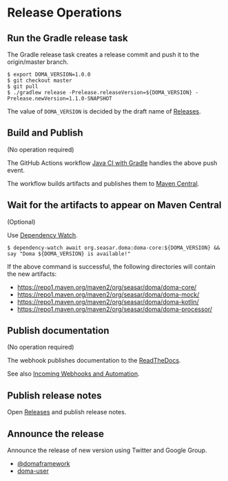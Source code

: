 # Release Operations

## Run the Gradle release task

The Gradle release task creates a release commit and push it to the origin/master branch.

```
$ export DOMA_VERSION=1.0.0
$ git checkout master
$ git pull
$ ./gradlew release -Prelease.releaseVersion=${DOMA_VERSION} -Prelease.newVersion=1.1.0-SNAPSHOT
```

The value of `DOMA_VERSION` is decided by the draft name of
[Releases](https://github.com/domaframework/doma/releases).

## Build and Publish

(No operation required)

The GitHub Actions workflow [Java CI with Gradle](.github/workflows/ci.yml) handles the above push event.

The workflow builds artifacts and publishes them to [Maven Central](https://repo1.maven.org/).

## Wait for the artifacts to appear on Maven Central

(Optional)

Use [Dependency Watch](https://github.com/JakeWharton/dependency-watch).

```
$ dependency-watch await org.seasar.doma:doma-core:${DOMA_VERSION} && say "Doma ${DOMA_VERSION} is available!"
```

If the above command is successful, the following directories will contain the new artifacts:

- https://repo1.maven.org/maven2/org/seasar/doma/doma-core/
- https://repo1.maven.org/maven2/org/seasar/doma/doma-mock/
- https://repo1.maven.org/maven2/org/seasar/doma/doma-kotlin/
- https://repo1.maven.org/maven2/org/seasar/doma/doma-processor/

## Publish documentation

(No operation required)

The webhook publishes documentation to the [ReadTheDocs](https://doma.readthedocs.io/en/latest/).

See also [Incoming Webhooks and Automation](https://docs.readthedocs.io/en/stable/webhooks.html).

## Publish release notes

Open [Releases](https://github.com/domaframework/doma/releases)
and publish release notes.

## Announce the release

Announce the release of new version using Twitter and Google Group.
- [@domaframework](https://twitter.com/domaframework)
- [doma-user](https://groups.google.com/g/doma-user)
